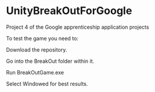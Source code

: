 # UnityBreakOutForGoogle
Project 4 of the Google apprenticeship application projects

To test the game you need to:

Download the repository.

Go into the BreakOut folder within it.

Run BreakOutGame.exe

Select Windowed for best results. 
